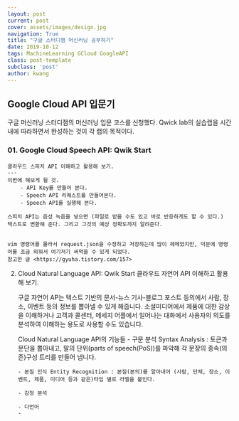 ```yaml
---
layout: post
current: post
cover: assets/images/design.jpg
navigation: True
title: "구글 스터디잼 머신러닝 공부하기"
date: 2019-10-12
tags: MachineLearning GCloud GoogleAPI
class: post-template
subclass: 'post'
author: kwang
---
```




## Google Cloud API 입문기

구글 머신러닝 스터디잼의 머신러닝 입문 코스를 신청했다.
Qwick lab의 실습랩을 시간 내에 따라하면서 완성하는 것이 각 랩의 목적이다.

### 01. Google Cloud Speech API: Qwik Start
    클라우드 스피치 API 이해하고 활용해 보기.
    ---
    이번에 해보게 될 것.
        - API Key를 만들어 본다.
        - Speech API 리퀘스트를 만들어본다.
        - Speech API를 실행해 본다.

    스피치 API는 음성 녹음을 넣으면 (파일로 받을 수도 있고 바로 반응하게도 할 수 있다.) 텍스트로 변환해 준다. 그리고 그것의 예상 정확도까지 알려준다.


    vim 명령어를 몰라서 request.json을 수정하고 저장하는데 많이 헤메었지만, 덕분에 명령어를 조금 외워서 여기저기 써먹을 수 있게 되었다.
    참고한 글 <https://gyuha.tistory.com/157>

02. Cloud Natural Language API: Qwik Start
    클라우드 자연어 API 이해하고 활용해 보기.
    
    구글 자연어 AP는 텍스트 기반의 문서-뉴스 기사-블로그 포스트 등의에서 사람, 장소, 이벤트 등의 정보를 뽑아낼 수 있게 해줍니다.
    소셜미디어에서 제품에 대한 감상을 이해하거나 고객과 콜센터, 메세지 어플에서 일어나는 대화에서 사용자의 의도를 분석하여 이해하는 용도로 사용할 수도 있습니다.

    Cloud Natural Language API의 기능들
        - 구문 분석 Syntax Analysis : 토큰과 문단을 뽑아내고, 말의 단위(parts of speech(PoS))를 파악해 각 문장의 종속(의존)구성 트리를 만들어 냅니다.

        - 본질 인식 Entity Recognition : 본질(본의)를 알아내어 (사람, 단체, 장소, 이벤트, 제품, 미디어 등과 같은)타입 별로 라벨을 붙인다.

        - 감정 분석

        - 다언어
        - 